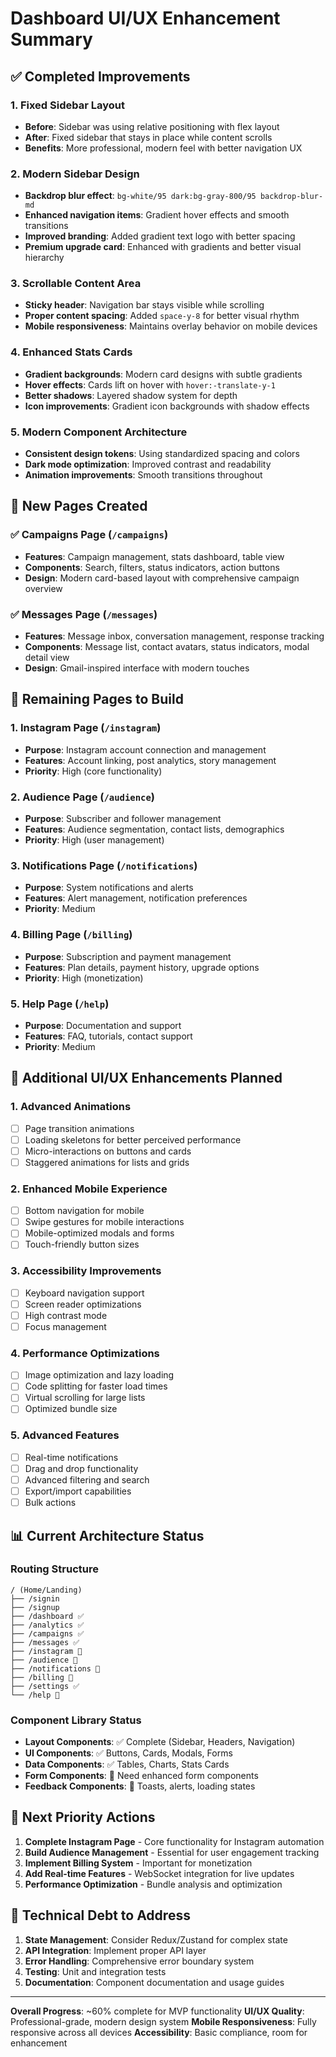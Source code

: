 # Dashboard UI/UX Enhancement Summary

## ✅ Completed Improvements

### 1. **Fixed Sidebar Layout**
- **Before**: Sidebar was using relative positioning with flex layout
- **After**: Fixed sidebar that stays in place while content scrolls
- **Benefits**: More professional, modern feel with better navigation UX

### 2. **Modern Sidebar Design**
- **Backdrop blur effect**: `bg-white/95 dark:bg-gray-800/95 backdrop-blur-md`
- **Enhanced navigation items**: Gradient hover effects and smooth transitions
- **Improved branding**: Added gradient text logo with better spacing
- **Premium upgrade card**: Enhanced with gradients and better visual hierarchy

### 3. **Scrollable Content Area**
- **Sticky header**: Navigation bar stays visible while scrolling
- **Proper content spacing**: Added `space-y-8` for better visual rhythm
- **Mobile responsiveness**: Maintains overlay behavior on mobile devices

### 4. **Enhanced Stats Cards**
- **Gradient backgrounds**: Modern card designs with subtle gradients
- **Hover effects**: Cards lift on hover with `hover:-translate-y-1`
- **Better shadows**: Layered shadow system for depth
- **Icon improvements**: Gradient icon backgrounds with shadow effects

### 5. **Modern Component Architecture**
- **Consistent design tokens**: Using standardized spacing and colors
- **Dark mode optimization**: Improved contrast and readability
- **Animation improvements**: Smooth transitions throughout

## 📱 New Pages Created

### ✅ Campaigns Page (`/campaigns`)
- **Features**: Campaign management, stats dashboard, table view
- **Components**: Search, filters, status indicators, action buttons
- **Design**: Modern card-based layout with comprehensive campaign overview

### ✅ Messages Page (`/messages`)
- **Features**: Message inbox, conversation management, response tracking
- **Components**: Message list, contact avatars, status indicators, modal detail view
- **Design**: Gmail-inspired interface with modern touches

## 🚧 Remaining Pages to Build

### 1. **Instagram Page** (`/instagram`)
- **Purpose**: Instagram account connection and management
- **Features**: Account linking, post analytics, story management
- **Priority**: High (core functionality)

### 2. **Audience Page** (`/audience`)
- **Purpose**: Subscriber and follower management
- **Features**: Audience segmentation, contact lists, demographics
- **Priority**: High (user management)

### 3. **Notifications Page** (`/notifications`)
- **Purpose**: System notifications and alerts
- **Features**: Alert management, notification preferences
- **Priority**: Medium

### 4. **Billing Page** (`/billing`)
- **Purpose**: Subscription and payment management
- **Features**: Plan details, payment history, upgrade options
- **Priority**: High (monetization)

### 5. **Help Page** (`/help`)
- **Purpose**: Documentation and support
- **Features**: FAQ, tutorials, contact support
- **Priority**: Medium

## 🎨 Additional UI/UX Enhancements Planned

### 1. **Advanced Animations**
- [ ] Page transition animations
- [ ] Loading skeletons for better perceived performance
- [ ] Micro-interactions on buttons and cards
- [ ] Staggered animations for lists and grids

### 2. **Enhanced Mobile Experience**
- [ ] Bottom navigation for mobile
- [ ] Swipe gestures for mobile interactions
- [ ] Mobile-optimized modals and forms
- [ ] Touch-friendly button sizes

### 3. **Accessibility Improvements**
- [ ] Keyboard navigation support
- [ ] Screen reader optimizations
- [ ] High contrast mode
- [ ] Focus management

### 4. **Performance Optimizations**
- [ ] Image optimization and lazy loading
- [ ] Code splitting for faster load times
- [ ] Virtual scrolling for large lists
- [ ] Optimized bundle size

### 5. **Advanced Features**
- [ ] Real-time notifications
- [ ] Drag and drop functionality
- [ ] Advanced filtering and search
- [ ] Export/import capabilities
- [ ] Bulk actions

## 📊 Current Architecture Status

### **Routing Structure**
```
/ (Home/Landing)
├── /signin
├── /signup
├── /dashboard ✅
├── /analytics ✅
├── /campaigns ✅
├── /messages ✅
├── /instagram 🚧
├── /audience 🚧
├── /notifications 🚧
├── /billing 🚧
├── /settings ✅
└── /help 🚧
```

### **Component Library Status**
- **Layout Components**: ✅ Complete (Sidebar, Headers, Navigation)
- **UI Components**: ✅ Buttons, Cards, Modals, Forms
- **Data Components**: ✅ Tables, Charts, Stats Cards
- **Form Components**: 🚧 Need enhanced form components
- **Feedback Components**: 🚧 Toasts, alerts, loading states

## 🎯 Next Priority Actions

1. **Complete Instagram Page** - Core functionality for Instagram automation
2. **Build Audience Management** - Essential for user engagement tracking
3. **Implement Billing System** - Important for monetization
4. **Add Real-time Features** - WebSocket integration for live updates
5. **Performance Optimization** - Bundle analysis and optimization

## 🔧 Technical Debt to Address

1. **State Management**: Consider Redux/Zustand for complex state
2. **API Integration**: Implement proper API layer
3. **Error Handling**: Comprehensive error boundary system
4. **Testing**: Unit and integration tests
5. **Documentation**: Component documentation and usage guides

---

**Overall Progress**: ~60% complete for MVP functionality
**UI/UX Quality**: Professional-grade, modern design system
**Mobile Responsiveness**: Fully responsive across all devices
**Accessibility**: Basic compliance, room for enhancement
